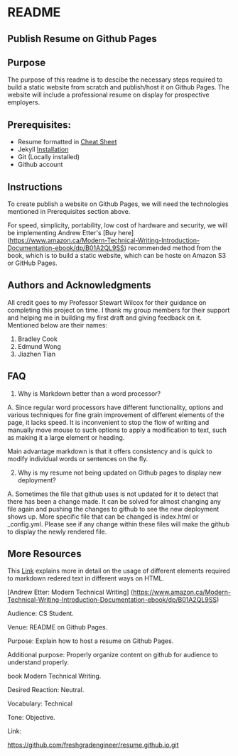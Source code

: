 # README

## Publish Resume on Github Pages


## Purpose

The purpose of this readme is to descibe the necessary steps required to build a static website from scratch and publish/host it on Github Pages. The website will include a professional resume on display for prospective employers. 

## Prerequisites:

* Resume formatted in  [Cheat Sheet](https://www.markdownguide.org/cheat-sheet)
* Jekyll [Installation](https://jekyllrb.com/docs/installation/) 
* Git (Locally installed)
* Github account


 
## Instructions


To create publish a website on Github Pages, we will need the technologies mentioned in Prerequisites section above.

For speed, simplicity, portability, low cost of hardware and security, we will be implementing Andrew Etter's [Buy here] (https://www.amazon.ca/Modern-Technical-Writing-Introduction-Documentation-ebook/dp/B01A2QL9SS) recommended method from the book, which is to build a static website, which can be hoste on Amazon S3 or GitHub Pages. 

  


## Authors and Acknowledgments

All credit goes to my Professor Stewart Wilcox for their guidance on completing this project on time. 
I thank my group members for their support and helping me in building my first draft and giving feedback on it. Mentioned below are their names:

1. Bradley Cook 
2. Edmund Wong
3. Jiazhen Tian 

## FAQ
 
1. Why is Markdown better than a word processor?
 
A. Since regular word processors have different functionality, options and various techniques for fine grain improvement of different elements of the page, it lacks speed. It is inconvenient to stop the flow of writing and manually move mouse to such options to apply a modification to text, such as making it a large element or heading. 

Main advantage markdown is that it offers consistency and is quick to modify individual words or sentences on the fly. 
 


2. Why is my resume not being updated on Github pages to display new deployment?

A. Sometimes the file that github uses is not updated for it to detect that there has been a change made. It can be solved for almost changing any file again and pushing the changes to github to see the new deployment shows up. More specific file that can be changed is index.html or _config.yml. Please see if any change within these files will make the github to display the newly rendered file. 



## More Resources
  
This [Link](https://www.markdownguide.org/basic-syntax) explains more in detail on the usage of different elements required to markdown redered text in different ways on HTML.

[Andrew Etter: Modern Technical Writing] (https://www.amazon.ca/Modern-Technical-Writing-Introduction-Documentation-ebook/dp/B01A2QL9SS) 



Audience: CS Student. 
  
Venue: README on Github Pages. 

Purpose: Explain how to host a resume on Github Pages.  

Additional purpose: Properly organize content on github for audience to understand properly. 

book Modern Technical Writing. 

Desired Reaction: Neutral. 

Vocabulary: Technical 

Tone: Objective. 

Link:

https://github.com/freshgradengineer/resume.github.io.git

   
   